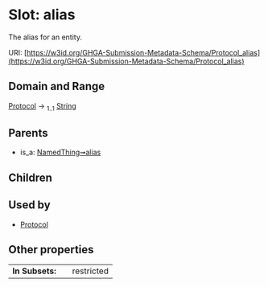 
# Slot: alias


The alias for an entity.

URI: [https://w3id.org/GHGA-Submission-Metadata-Schema/Protocol_alias](https://w3id.org/GHGA-Submission-Metadata-Schema/Protocol_alias)


## Domain and Range

[Protocol](Protocol.md) &#8594;  <sub>1..1</sub> [String](types/String.md)

## Parents

 *  is_a: [NamedThing➞alias](NamedThing_alias.md)

## Children


## Used by

 * [Protocol](Protocol.md)

## Other properties

|  |  |  |
| --- | --- | --- |
| **In Subsets:** | | restricted |

